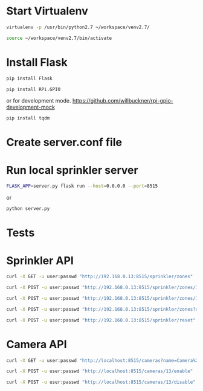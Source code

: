 # Start Virtualenv

```bash
virtualenv -p /usr/bin/python2.7 ~/workspace/venv2.7/
```

```bash
source ~/workspace/venv2.7/bin/activate
```

# Install Flask
```bash
pip install Flask
```
```bash
pip install RPi.GPIO
```
or for development mode.
https://github.com/willbuckner/rpi-gpio-development-mock

```bash
pip install tqdm    
```

# Create server.conf file


# Run local sprinkler server

```bash
FLASK_APP=server.py flask run --host=0.0.0.0 --port=8515
```
or 

```bash
python server.py
```

# Tests

# Sprinkler API

```bash
curl -X GET -u user:passwd "http://192.168.0.13:8515/sprinkler/zones"
```

```bash
curl -X POST -u user:passwd "http://192.168.0.13:8515/sprinkler/zones/1?state=0"
```

```bash
curl -X POST -u user:passwd "http://192.168.0.13:8515/sprinkler/zones/1/toggle"
```

```bash
curl -X POST -u user:passwd "http://192.168.0.13:8515/sprinkler/zones?state=0"
```

```bash
curl -X POST -u user:passwd "http://192.168.0.13:8515/sprinkler/reset"
```

# Camera API

```bash
curl -X GET -u user:passwd "http://localhost:8515/cameras?name=Camera%20Salon"
```

```bash
curl -X POST -u user:passwd "http://localhost:8515/cameras/13/enable"
```

```bash
curl -X POST -u user:passwd "http://localhost:8515/cameras/13/disable"
```
